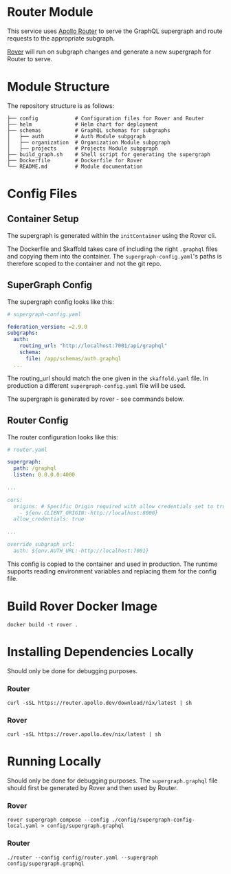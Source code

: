 # Router Module

This service uses [Apollo Router](https://www.apollographql.com/docs/router/) to serve the GraphQL supergraph and route
requests to the appropriate subgraph.

[Rover](https://www.apollographql.com/docs/rover) will run on subgraph changes and generate a new supergraph for Router
to serve.

# Module Structure

The repository structure is as follows:

```
├── config            # Configuration files for Rover and Router
├── helm              # Helm chart for deployment
├── schemas           # GraphQL schemas for subgraphs
│   ├── auth          # Auth Module subpgraph
│   ├── organization  # Organization Module subpgraph
│   ├── projects      # Projects Module subpgraph
├── build_graph.sh    # Shell script for generating the supergraph
├── Dockerfile        # Dockerfile for Rover
└── README.md         # Module documentation
```

# Config Files

## Container Setup

The supergraph is generated within the `initContainer` using the Rover cli.

The Dockerfile and Skaffold takes care of including the right `.graphql` files and copying them into the container.
The `supergraph-config.yaml`'s paths is therefore scoped to the container and not the git repo.

## SuperGraph Config

The supergraph config looks like this:

```yaml
# supergraph-config.yaml

federation_version: =2.9.0
subgraphs:
  auth:
    routing_url: "http://localhost:7001/api/graphql"
    schema:
      file: /app/schemas/auth.graphql
  ...
```

The routing_url should match the one given in the `skaffold.yaml` file.
In production a different `supergraph-config.yaml` file will be used.

The supergraph is generated by rover - see commands below.

## Router Config

The router configuration looks like this:

```yaml
# router.yaml

supergraph:
  path: /graphql
  listen: 0.0.0.0:4000
  
...

cors:
  origins: # Specific Origin required with allow credentials set to true.
    - ${env.CLIENT_ORIGIN:-http://localhost:8000}
  allow_credentials: true
  
...

override_subgraph_url:
  auth: ${env.AUTH_URL:-http://localhost:7001}
```

This config is copied to the container and used in production.
The runtime supports reading environment variables and replacing them for the config file.


# Build Rover Docker Image

```shell
docker build -t rover .
```

# Installing Dependencies Locally
Should only be done for debugging purposes.

### Router

```shell
curl -sSL https://router.apollo.dev/download/nix/latest | sh
```

### Rover

```shell
curl -sSL https://rover.apollo.dev/nix/latest | sh
```

# Running Locally
Should only be done for debugging purposes.
The `supergraph.graphql` file should first be generated by Rover and then used by Router.

### Rover

```shell
rover supergraph compose --config ./config/supergraph-config-local.yaml > config/supergraph.graphql
```

### Router

```shell
./router --config config/router.yaml --supergraph config/supergraph.graphql
```